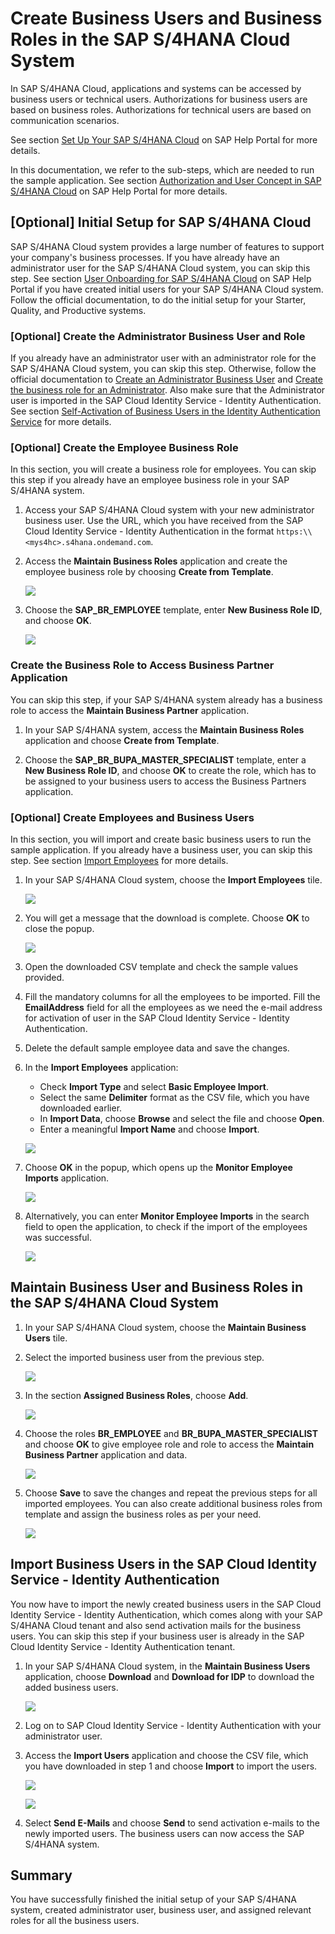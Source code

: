 # Create Business Users and Business Roles in the SAP S/4HANA Cloud System

In SAP S/4HANA Cloud, applications and systems can be accessed by business users or technical users. Authorizations for business users are based on business roles. Authorizations for technical users are based on communication scenarios.

See section [Set Up Your SAP S/4HANA Cloud](https://help.sap.com/docs/SAP_S4HANA_CLOUD/b249d650b15e4b3d9fc2077ee921abd0/a231ac4439e24935b0447bc49e75995c.html) on SAP Help Portal for more details.

In this documentation, we refer to the sub-steps, which are needed to run the sample application. See section [Authorization and User Concept in SAP S/4HANA Cloud](https://help.sap.com/docs/SAP_S4HANA_CLOUD/b249d650b15e4b3d9fc2077ee921abd0/bbae7c15953443fea0b5b0211488e919.html) on SAP Help Portal for more details.


## [Optional] Initial Setup for SAP S/4HANA Cloud

SAP S/4HANA Cloud system provides a large number of features to support your company's business processes.
If you have already have an administrator user for the SAP S/4HANA Cloud system, you can skip this step. See section [User Onboarding for SAP S/4HANA Cloud](https://help.sap.com/docs/SAP_S4HANA_CLOUD/b249d650b15e4b3d9fc2077ee921abd0/30415f166409468689b31571989e4b95.html) on SAP Help Portal if you have created initial users for your SAP S/4HANA Cloud system. Follow the official documentation, to do the initial setup for your Starter, Quality, and Productive systems.

### [Optional] Create the Administrator Business User and Role

If you already have an administrator user with an administrator role for the SAP S/4HANA Cloud system, you can skip this step. Otherwise, follow the official documentation to [Create an Administrator Business User](https://help.sap.com/docs/SAP_S4HANA_CLOUD/b249d650b15e4b3d9fc2077ee921abd0/f5064daae98044809f29046df1b8c0da.html) and [Create the business role for an Administrator](https://help.sap.com/docs/SAP_S4HANA_CLOUD/55a7cb346519450cb9e6d21c1ecd6ec1/8fa28e0107984d42a99b9eea67856cea.html?version=2208.500). Also make sure that the Administrator user is imported in the SAP Cloud Identity Service - Identity Authentication. See section [Self-Activation of Business Users in the Identity Authentication Service](https://help.sap.com/docs/SAP_S4HANA_CLOUD/b249d650b15e4b3d9fc2077ee921abd0/7471582739dc4bb38a291859d82f7d47.html) for more details.

### [Optional] Create the Employee Business Role

In this section, you will create a business role for employees. You can skip this step if you already have an employee business role in your SAP S/4HANA system.

1. Access your SAP S/4HANA Cloud system with your new administrator business user. Use the URL, which you have received from the SAP Cloud Identity Service - Identity Authentication in the format `https:\\<mys4hc>.s4hana.ondemand.com`.

2. Access the **Maintain Business Roles** application and create the employee business role by choosing **Create from Template**.

   ![](./images/maintainBusinessRoles01.png)

3. Choose the **SAP\_BR\_EMPLOYEE** template, enter **New Business Role ID**, and choose **OK**.

   ![](./images/maintainBusinessRoles02.png)

### Create the Business Role to Access Business Partner Application

You can skip this step, if your SAP S/4HANA system already has a business role to access the **Maintain Business Partner** application.

1. In your SAP S/4HANA system, access the **Maintain Business Roles** application and choose **Create from Template**.

2. Choose the **SAP\_BR\_BUPA_MASTER\_SPECIALIST** template, enter a **New Business Role ID**, and choose **OK** to create the role, which has to be assigned to your business users to access the Business Partners application.

### [Optional] Create Employees and Business Users

In this section, you will import and create basic business users to run the sample application. If you already have a business user, you can skip this step. See section [Import Employees](https://help.sap.com/docs/SAP_S4HANA_CLOUD/0bebd08dffca45afa67b1f751199afd0/1b32df57f8c2073ee10000000a4450e5.html) for more details.

1. In your SAP S/4HANA Cloud system, choose the **Import Employees** tile.

   ![](./images/importEmployee01.png)

2. You will get a message that the download is complete. Choose **OK** to close the popup.

   ![](./images/importEmployee02.png)

3. Open the downloaded CSV template and check the sample values provided.

4. Fill the mandatory columns for all the employees to be imported. Fill the **EmailAddress** field for all the employees as we need the e-mail address for activation of user in the SAP Cloud Identity Service - Identity Authentication.

5. Delete the default sample employee data and save the changes.

6. In the **Import Employees** application:
   - Check **Import Type** and select **Basic Employee Import**.
   - Select the same **Delimiter** format as the CSV file, which you have downloaded earlier.
   - In **Import Data**, choose **Browse** and select the file and choose **Open**.
   - Enter a meaningful **Import Name** and choose **Import**.

   ![](./images/importEmployee03.png)

7. Choose **OK** in the popup, which opens up the **Monitor Employee Imports** application.

   ![](./images/importEmployee05.png)

8. Alternatively, you can enter **Monitor Employee Imports** in the search field to open the application, to check if the import of the employees was successful.

   ![](./images/importEmployee04.png)


## Maintain Business User and Business Roles in the SAP S/4HANA Cloud System

1. In your SAP S/4HANA Cloud system, choose the **Maintain Business Users** tile.

2. Select the imported business user from the previous step.

   ![](./images/maintainBusinessUsers01.png)

3. In the section **Assigned Business Roles**, choose **Add**.

   ![](./images/maintainBusinessUsers02.png)

4. Choose the roles **BR\_EMPLOYEE** and **BR\_BUPA\_MASTER\_SPECIALIST** and choose **OK** to give employee role and role to access the **Maintain Business Partner** application and data.

   ![](./images/maintainBusinessUsers03.png)

5. Choose **Save** to save the changes and repeat the previous steps for all imported employees. You can also create additional business roles from template and assign the business roles as per your need.

   ![](./images/maintainBusinessUsers04.png)

## Import Business Users in the SAP Cloud Identity Service - Identity Authentication

You now have to import the newly created business users in the SAP Cloud Identity Service - Identity Authentication, which comes along with your SAP S/4HANA Cloud tenant and also send activation mails for the business users. You can skip this step if your business user is already in the SAP Cloud Identity Service - Identity Authentication tenant.

1. In your SAP S/4HANA Cloud system, in the **Maintain Business Users** application, choose **Download** and **Download for IDP** to download the added business users.

   ![](./images/importUsersToIAS01.png)

2. Log on to SAP Cloud Identity Service - Identity Authentication with your administrator user.

3. Access the **Import Users** application and choose the CSV file, which you have downloaded in step 1 and choose **Import** to import the users.

   ![](./images/importUsersToIAS02.png)

   ![](./images/importUsersToIAS04.png)

4. Select **Send E-Mails** and choose **Send** to send activation e-mails to the newly imported users. The business users can now access the SAP S/4HANA system.


## Summary

You have successfully finished the initial setup of your SAP S/4HANA system, created administrator user, business user, and assigned relevant roles for all the business users.
